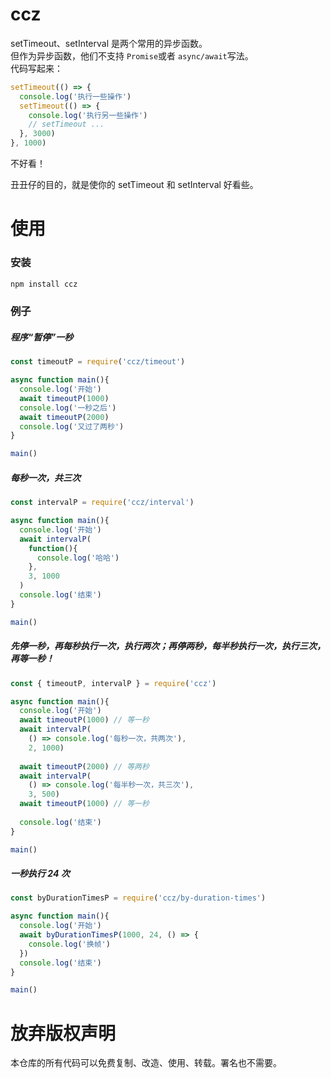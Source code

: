 # ccz
setTimeout、setInterval 是两个常用的异步函数。  
但作为异步函数，他们不支持 ```Promise```或者 ```async/await```写法。  
代码写起来：
```js
setTimeout(() => {
  console.log('执行一些操作')
  setTimeout(() => {
    console.log('执行另一些操作')
    // setTimeout ...
  }, 3000)
}, 1000)
```
不好看！

丑丑仔的目的，就是使你的 setTimeout 和 setInterval 好看些。  

# 使用
### 安装
```bash
npm install ccz
```

### 例子
##### 程序“暂停”一秒
``` js
const timeoutP = require('ccz/timeout')

async function main(){
  console.log('开始')
  await timeoutP(1000)
  console.log('一秒之后')
  await timeoutP(2000)
  console.log('又过了两秒')
}

main()
```

##### 每秒一次，共三次
``` js
const intervalP = require('ccz/interval')

async function main(){
  console.log('开始')
  await intervalP(
    function(){
      console.log('哈哈')
    },
    3, 1000
  )
  console.log('结束')
}

main()
```

##### 先停一秒，再每秒执行一次，执行两次；再停两秒，每半秒执行一次，执行三次，再等一秒！
``` js
const { timeoutP, intervalP } = require('ccz')

async function main(){
  console.log('开始')
  await timeoutP(1000) // 等一秒
  await intervalP(
    () => console.log('每秒一次，共两次'),
    2, 1000)
  
  await timeoutP(2000) // 等两秒
  await intervalP(
    () => console.log('每半秒一次，共三次'),
    3, 500)
  await timeoutP(1000) // 等一秒
  
  console.log('结束')
}

main()
```

##### 一秒执行 24 次
``` js
const byDurationTimesP = require('ccz/by-duration-times')

async function main(){
  console.log('开始')
  await byDurationTimesP(1000, 24, () => {
    console.log('换帧')
  })
  console.log('结束')
}

main()
```

# 放弃版权声明
本仓库的所有代码可以免费复制、改造、使用、转载。署名也不需要。
